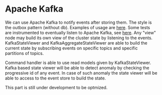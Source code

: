 # Apache Kafka
We can use Apache Kafka to notify events after storing them.
The style is the outbox pattern (without db).
Examples of usage are [here](https://github.com/tonyx/Sharpino/blob/main/Sharpino.Sample/AppVersions.fs).
Some tests are instrumented to eventually listen to Apache Kafka, see [here](https://github.com/tonyx/Sharpino/blob/main/Sharpino.Sample.Test/MultiVersionsTests.fs).
Any "view" node may build its own view of the cluster state by listening to the events.
KafkaStateViewer and KafkaAggregateStateViewer are able to build the current state by subscribing events on specific topics and specific partitions of topics.  

Command handler is able to use read models given by KafkaStateViewer.
Kafka based state viewer will be able to detect anomaly by checking the progressive id of any event.
In case of such anomaly the state viewer will be able to access to the event store to build the state.

This part is still under development to be optmized.
